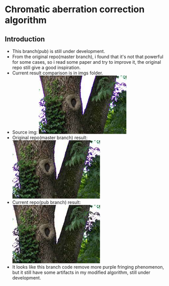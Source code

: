 # Chromatic aberration correction algorithm
## Introduction
 - This branch(pub) is still under development.
 - From the original repo(master branch), i found that it's not that powerful for some cases, so i read some paper and try to improve it, the original repo still give a good inspiration.
 - Current result comparison is in imgs folder.
 - Source img:
![image](https://raw.githubusercontent.com/shibarain666/Chromatic_aberration_correction/pub/imgs/purple_fringe_tree.jpg)
 - Original repo(master branch) result:
![image](https://raw.githubusercontent.com/shibarain666/Chromatic_aberration_correction/pub/imgs/purple_fringe_tree_master_branch_result.bmp)
 - Current repo(pub branch) result:
![image](https://raw.githubusercontent.com/shibarain666/Chromatic_aberration_correction/pub/imgs/purple_fringe_tree_pub_branch_result.bmp)  
 - It looks like this branch code remove more purple fringing phenomenon, but it still have some artifacts in my modified algorithm, still under development.